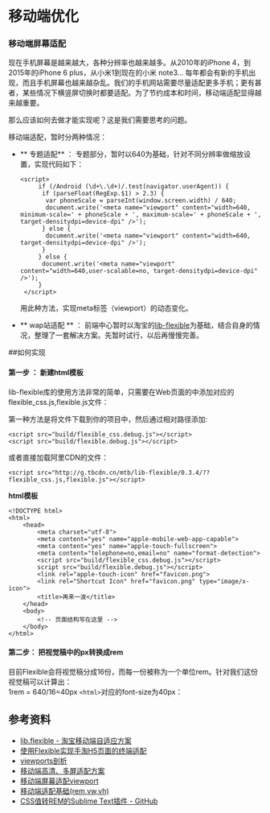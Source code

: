 # 移动端优化  

### 移动端屏幕适配

现在手机屏幕是越来越大，各种分辨率也越来越多。从2010年的iPhone 4，到2015年的iPhone 6 plus，从小米1到现在的小米 note3... 
每年都会有新的手机出现，而且手机屏幕也越来越杂乱。我们的手机网站需要尽量适配更多手机；更有甚者，某些情况下横竖屏切换时都要适配。为了节约成本和时间，移动端适配显得越来越重要。

那么应该如何去做才能实现呢？这是我们需要思考的问题。

移动端适配，暂时分两种情况：

- ** 专题适配** ：
  专题部分，暂时以640为基础，针对不同分辨率做缩放设置，实现代码如下：
  ```
  <script>
	   if (/Android (\d+\.\d+)/.test(navigator.userAgent)) {
	    if (parseFloat(RegExp.$1) > 2.3) {
	     var phoneScale = parseInt(window.screen.width) / 640;
	     document.write('<meta name="viewport" content="width=640, minimum-scale=' + phoneScale + ', maximum-scale=' + phoneScale + ', target-densitydpi=device-dpi" />');
	    } else {
	     document.write('<meta name="viewport" content="width=640, target-densitydpi=device-dpi" />');
	    }
	   } else {
	    document.write('<meta name="viewport" content="width=640,user-scalable=no, target-densitydpi=device-dpi" />');
	   }
   </script>   
  ```	
  用此种方法，实现meta标签（viewport）的动态变化。

- ** wap站适配 ** ：
前端中心暂时以淘宝的[lib-flexible](https://github.com/amfe/lib-flexible)为基础，结合自身的情况，整理了一套解决方案。先暂时试行，以后再慢慢完善。 
 
##如何实现
#### 第一步 ： 新建html模板
lib-flexible库的使用方法非常的简单，只需要在Web页面的<head></head>中添加对应的flexible_css.js,flexible.js文件：

第一种方法是将文件下载到你的项目中，然后通过相对路径添加: 
```
<script src="build/flexible_css.debug.js"></script>
<script src="build/flexible.debug.js"></script> 
```
或者直接加载阿里CDN的文件：
```
<script src="http://g.tbcdn.cn/mtb/lib-flexible/0.3.4/??flexible_css.js,flexible.js"></script>
```
**html模板**
```
<!DOCTYPE html>
<html>
    <head>
        <meta charset="utf-8">
        <meta content="yes" name="apple-mobile-web-app-capable">
        <meta content="yes" name="apple-touch-fullscreen">
        <meta content="telephone=no,email=no" name="format-detection">
        <script src="build/flexible_css.debug.js"></script>
		script src="build/flexible.debug.js"></script>
        <link rel="apple-touch-icon" href="favicon.png">
        <link rel="Shortcut Icon" href="favicon.png" type="image/x-icon">
        <title>再来一波</title>
    </head>
    <body>
        <!-- 页面结构写在这里 -->
    </body>
</html>
```
#### 第二步： 把视觉稿中的px转换成rem
目前Flexible会将视觉稿分成16份，而每一份被称为一个单位rem。针对我们这份视觉稿可以计算出：  
1rem = 640/16=40px
```<html>```对应的font-size为40px：




## 参考资料
+ [lib.flexible - 淘宝移动端自适应方案](https://github.com/amfe/lib-flexible)
+ [使用Flexible实现手淘H5页面的终端适配](http://web.jobbole.com/84285/)
+ [viewports剖析](http://www.w3cplus.com/css/viewports.html)
+ [移动端高清、多屏适配方案](http://www.html-js.com/article/Mobile-terminal-H5-mobile-terminal-HD-multi-screen-adaptation-scheme%203041)
+ [移动端屏幕适配viewport](http://www.ituring.com.cn/article/130015)
+ [移动端适配基础(rem,vw,vh)](https://segmentfault.com/a/1190000003101394)
+ [CSS值转REM的Sublime Text插件 - GitHub](https://github.com/flashlizi/cssrem)
  
